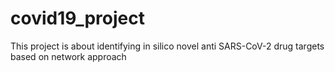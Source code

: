 # covid19_project
This project is about identifying in silico novel anti SARS-CoV-2 drug targets based on network approach
